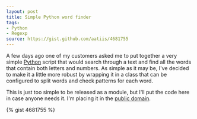 ```yaml
---
layout: post
title: Simple Python word finder
tags:
- Python
- Regexp
source: https://gist.github.com/aatiis/4681755
---
```


A few days ago one of my customers asked me to put together a very simple
[Python][1] script that would search through a text and find all the words that
contain both letters and numbers. As simple as it may be, I've decided to make
it a little more robust by wrapping it in a class that can be configured to
split words and check patterns for each word.

[1]: http://www.python.org/

This is just too simple to be released as a module, but I'll put the code here
in case anyone needs it. I'm placing it in the [public domain][2].

[2]: http://en.wikipedia.org/wiki/Public_domain

{% gist 4681755 %}

